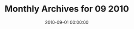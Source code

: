 ---
date: 2010-09-01 00:00:00
syndicated:
- type: plurk
  url: https://plurk.com/p/7akrfa
- type: plurk
  url: https://plurk.com/p/7apkep
- type: plurk
  url: https://plurk.com/p/7b7sn3
title: Monthly Archives for 09 2010
---